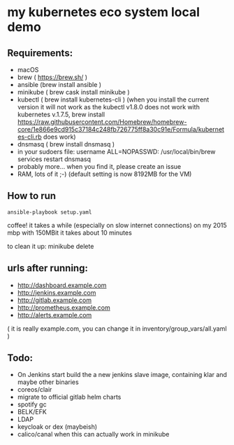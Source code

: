 # my kubernetes eco system local demo

## Requirements:
- macOS
- brew ( https://brew.sh/ )
- ansible (brew install ansible )
- minikube ( brew cask install minikube )
- kubectl ( brew install kubernetes-cli ) (when you install the current version it will not work as the kubectl v1.8.0 does not work with kubernetes v.1.7.5, brew install https://raw.githubusercontent.com/Homebrew/homebrew-core/1e866e9cd915c37184c248fb726775ff8a30c91e/Formula/kubernetes-cli.rb does work)
- dnsmasq ( brew install dnsmasq )
- in your sudoers file: username ALL=NOPASSWD: /usr/local/bin/brew services restart dnsmasq
- probably more... when you find it, please create an issue
- RAM, lots of it ;-) (default setting is now 8192MB for the VM)

## How to run
```
ansible-playbook setup.yaml
```
coffee! it takes a while (especially on slow internet connections)
on my 2015 mbp with 150MBit it takes about 10 minutes

to clean it up: minikube delete

## urls after running:
- http://dashboard.example.com
- http://jenkins.example.com
- http://gitlab.example.com
- http://prometheus.example.com
- http://alerts.example.com

( it is really example.com, you can change it in inventory/group_vars/all.yaml )

## Todo:
- On Jenkins start build the a new jenkins slave image, containing klar and maybe other binaries
- coreos/clair
- migrate to official gitlab helm charts
- spotify gc
- BELK/EFK
- LDAP
- keycloak or dex (maybeish)
- calico/canal when this can actually work in minikube
